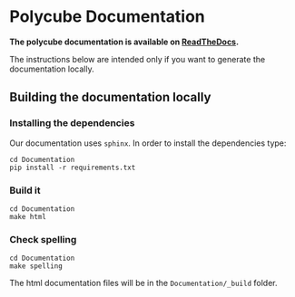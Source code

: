# Polycube Documentation

**The polycube documentation is available on [ReadTheDocs](https://polycube-network.readthedocs.io/en/latest/).**

The instructions below are intended only if you want to generate the documentation locally.

## Building the documentation locally

### Installing the dependencies

Our documentation uses `sphinx`.
In order to install the dependencies type:

```
cd Documentation
pip install -r requirements.txt
```

### Build it

```
cd Documentation
make html
```

### Check spelling

```
cd Documentation
make spelling
```

The html documentation files will be in the `Documentation/_build` folder.
